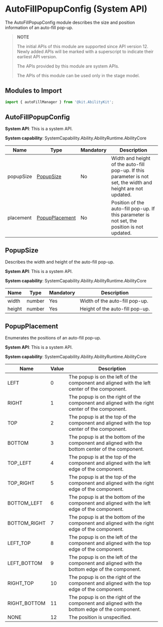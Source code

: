 # AutoFillPopupConfig (System API)

The AutoFillPopupConfig module describes the size and position information of an auto-fill pop-up.

> **NOTE**
> 
> The initial APIs of this module are supported since API version 12. Newly added APIs will be marked with a superscript to indicate their earliest API version.
>
> The APIs provided by this module are system APIs.
>
> The APIs of this module can be used only in the stage model.

## Modules to Import

```ts
import { autoFillManager } from '@kit.AbilityKit';
```

## AutoFillPopupConfig

**System API**: This is a system API.

**System capability**: SystemCapability.Ability.AbilityRuntime.AbilityCore

| Name   | Type          | Mandatory | Description                                      |
| --------- | -------------- | ---- | ------------------------------------------ |
| popupSize | [PopupSize](#popupsize)      | No  | Width and height of the auto-fill pop-up. If this parameter is not set, the width and height are not updated. |
| placement | [PopupPlacement](#popupplacement) | No  | Position of the auto-fill pop-up. If this parameter is not set, the position is not updated.|

## PopupSize

Describes the width and height of the auto-fill pop-up.

**System API**: This is a system API.

**System capability**: SystemCapability.Ability.AbilityRuntime.AbilityCore

| Name | Type  | Mandatory | Description           |
| ------ | ------ | ---- | --------------- |
| width  | number | Yes  | Width of the auto-fill pop-up. |
| height | number | Yes  | Height of the auto-fill pop-up. |

## PopupPlacement

Enumerates the positions of an auto-fill pop-up.

**System API**: This is a system API.

**System capability**: SystemCapability.Ability.AbilityRuntime.AbilityCore

| Name        | Value | Description                              |
| ------------ | --- | --------------------------------- |
| LEFT         |  0  |The popup is on the left of the component and aligned with the left center of the component. |
| RIGHT        |  1  |The popup is on the right of the component and aligned with the right center of the component. |
| TOP          |  2  |The popup is at the top of the component and aligned with the top center of the component. |
| BOTTOM       |  3  |The popup is at the bottom of the component and aligned with the bottom center of the component. |
| TOP_LEFT     |  4  |The popup is at the top of the component and aligned with the left edge of the component. |
| TOP_RIGHT    |  5  |The popup is at the top of the component and aligned with the right edge of the component. |
| BOTTOM_LEFT  |  6  |The popup is at the bottom of the component and aligned with the left edge of the component. |
| BOTTOM_RIGHT |  7  |The popup is at the bottom of the component and aligned with the right edge of the component. |
| LEFT_TOP     |  8  |The popup is on the left of the component and aligned with the top edge of the component. |
| LEFT_BOTTOM  |  9  |The popup is on the left of the component and aligned with the bottom edge of the component. |
| RIGHT_TOP    |  10 |The popup is on the right of the component and aligned with the top edge of the component. |
| RIGHT_BOTTOM |  11 |The popup is on the right of the component and aligned with the bottom edge of the component. |
| NONE         |  12 |The position is unspecified.                               |
